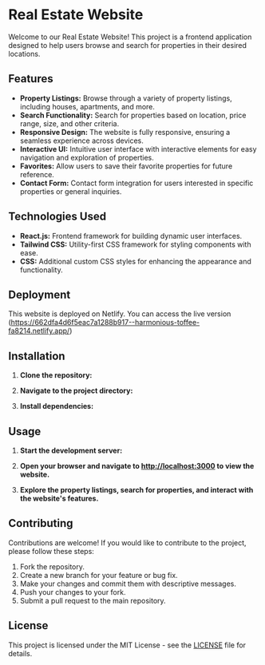# Real Estate Website

Welcome to our Real Estate Website! This project is a frontend application designed to help users browse and search for properties in their desired locations.

## Features

- **Property Listings:** Browse through a variety of property listings, including houses, apartments, and more.
- **Search Functionality:** Search for properties based on location, price range, size, and other criteria.
- **Responsive Design:** The website is fully responsive, ensuring a seamless experience across devices.
- **Interactive UI:** Intuitive user interface with interactive elements for easy navigation and exploration of properties.
- **Favorites:** Allow users to save their favorite properties for future reference.
- **Contact Form:** Contact form integration for users interested in specific properties or general inquiries.

## Technologies Used

- **React.js:** Frontend framework for building dynamic user interfaces.
- **Tailwind CSS:** Utility-first CSS framework for styling components with ease.
- **CSS:** Additional custom CSS styles for enhancing the appearance and functionality.

## Deployment

This website is deployed on Netlify. You can access the live version (https://662dfa4d6f5eac7a1288b917--harmonious-toffee-fa8214.netlify.app/)

## Installation

1. **Clone the repository:**


2. **Navigate to the project directory:**


3. **Install dependencies:**


## Usage

1. **Start the development server:**


2. **Open your browser and navigate to [http://localhost:3000](http://localhost:3000) to view the website.**

3. **Explore the property listings, search for properties, and interact with the website's features.**

## Contributing

Contributions are welcome! If you would like to contribute to the project, please follow these steps:

1. Fork the repository.
2. Create a new branch for your feature or bug fix.
3. Make your changes and commit them with descriptive messages.
4. Push your changes to your fork.
5. Submit a pull request to the main repository.

## License

This project is licensed under the MIT License - see the [LICENSE](LICENSE) file for details.
